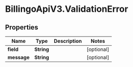 # BillingoApiV3.ValidationError

## Properties
Name | Type | Description | Notes
------------ | ------------- | ------------- | -------------
**field** | **String** |  | [optional] 
**message** | **String** |  | [optional] 
